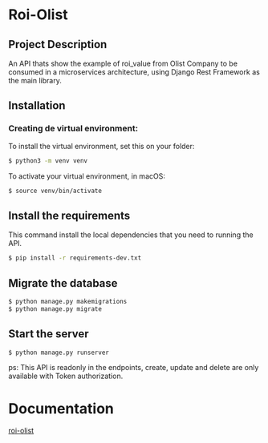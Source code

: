 # Roi-Olist

## Project Description

An API thats show the example of roi_value from Olist Company to be consumed in a microservices architecture,
using Django Rest Framework as the main library.

## Installation

### Creating de virtual environment:

To install the virtual environment, set this on your folder:

```bash
$ python3 -m venv venv
```
To activate your virtual environment, in macOS:

```bash
$ source venv/bin/activate
```

## Install the requirements

This command install the local dependencies that you need to running the API.

```bash
$ pip install -r requirements-dev.txt
```

## Migrate the database

```bash
$ python manage.py makemigrations
$ python manage.py migrate
```

## Start the server

```bash
$ python manage.py runserver
```

ps: This API is readonly in the endpoints, create, update and delete are only available with Token authorization. 

# Documentation 

[roi-olist](https://roi-olist.herokuapp.com/)





